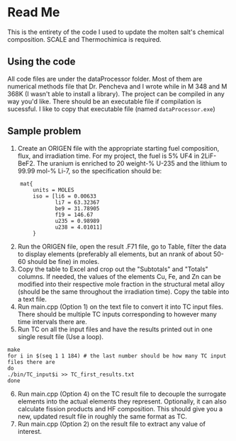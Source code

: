 # Read Me
This is the entirety of the code I used to update the molten salt's chemical composition. SCALE and Thermochimica is required.

## Using the code
All code files are under the dataProcessor folder. Most of them are numerical methods file that Dr. Pencheva and I wrote while in M 348 and M 368K (I wasn't able to install a library).
The project can be compiled in any way you'd like. There should be an executable file if compilation is sucessful. I like to copy that executable file (named ``dataProcessor.exe``)

## Sample problem

1. Create an ORIGEN file with the appropriate starting fuel composition, flux, and irradiation time. For my project, the fuel is 5% UF4 in 2LiF-BeF2. The uranium is enriched to 20 weight-% U-235 and the lithium to 99.99 mol-% Li-7, so the specification should be:

```
    mat{
        units = MOLES
        iso = [li6 = 0.00633
               li7 = 63.32367
               be9 = 31.78905
               f19 = 146.67
               u235 = 0.98989
               u238 = 4.01011]
        }
 ```
        
2. Run the ORIGEN file, open the result .F71 file, go to Table, filter the data to display elements (preferably all elements, but an nrank of about 50-60 should be fine) in moles.
3. Copy the table to Excel and crop out the "Subtotals" and "Totals" columns. If needed, the values of the elements Cu, Fe, and Zn can be modified into their respective mole fraction in the structural metal alloy (should be the same throughout the irradiation time). Copy the table into a text file.
4. Run main.cpp (Option 1) on the text file to convert it into TC input files. There should be multiple TC inputs corresponding to however many time intervals there are.
5. Run TC on all the input files and have the results printed out in one single result file (Use a loop).
```
make
for i in $(seq 1 1 184) # the last number should be how many TC input files there are
do
./bin/TC_input$i >> TC_first_results.txt
done
```
6. Run main.cpp (Option 4) on the TC result file to decouple the surrogate elements into the actual elements they represent. Optionally, it can also calculate fission products and HF composition. This should give you a new, updated result file in roughly the same format as TC.
7. Run main.cpp (Option 2) on the result file to extract any value of interest.
